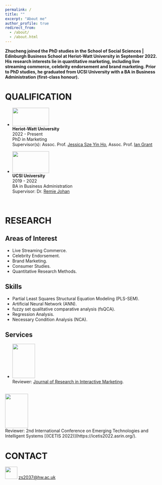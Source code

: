 ```yaml
---
permalink: /
title: ""
excerpt: "About me"
author_profile: true
redirect_from: 
  - /about/
  - /about.html
---
```


<b>Zhucheng joined the PhD studies in the School of Social Sciences | Edinburgh Business School at Heriot-Watt University in September 2022.
His research interests lie in quantitative marketing, including live streaming commerce, celebrity endorsement and brand marketing.
Prior to PhD studies, he graduated from UCSI University with a BA in Business Administration (first-class honour).</b>

QUALIFICATION
=====
- <img width="120" height="60" src="https://zhuchengshao.github.io/images/HWU2.jpg"/> <br>
  <b>Heriot-Watt University </b> <br>
  2022 - Present <br>
  PhD in Marketing <br>
  Supervisor(s): Assoc. Prof. [Jessica Sze Yin Ho](https://www.hw.ac.uk/ebs/people/faculty/jessica-sze-yin-ho.htm), Assoc. Prof. [Ian Grant](https://www.hw.ac.uk/ebs/people/faculty/ian-grant.htm) <br>

- <img width="120" height="71" src="https://zhuchengshao.github.io/images/UCSI2.jpg"/> <br>
  <b>UCSI University </b> <br>
  2019 - 2022 <br>
  BA in Business Administration <br>
  Supervisor: Dr. [Remie Johan](https://www.ucsiuniversity.edu.my/dr-mohd-remie-mohd-johan) <br>

<br>

RESEARCH
======

Areas of Interest
-----
- Live Streaming Commerce.
- Celebrity Endorsement.
- Brand Marketing.
- Consumer Studies.
- Quantitative Research Methods.

Skills
-----
- Partial Least Squares Structural Equation Modeling (PLS-SEM).
- Artificial Neural Network (ANN).
- fuzzy set qualitative comparative analysis (fsQCA).
- Regression Analysis.
- Necessary Condition Analysis (NCA).

Services
-----
- <img width="74.7" height="112" src="https://zhuchengshao.github.io/images/JRIM.jpg"/><br>
  Reviewer: [Journal of Research in Interactive Marketing](https://www.emerald.com/insight/publication/issn/2040-7122). <br>
<br>
<img width="74.7" height="112" src="https://zhuchengshao.github.io/images/ICETIS.jpg"/><br>
Reviewer: 2nd International Conference on Emerging Technologies and Intelligent Systems [(ICETIS 2022)](https://icetis2022.asrin.org/).<br>

CONTACT
======
<img width="40" height="40" src="https://zhuchengshao.github.io/images/Mail.jpg"/> zs2037@hw.ac.uk
